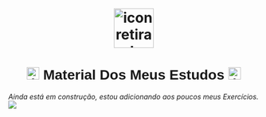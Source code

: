 <h1 align="center">
        <img width="80px" src="https://www.flaticon.com/svg/static/icons/svg/747/747086.svg" alt="icon retirado do site flaticon, e criador por @Prosymbols">
    </h1>
    <h1 style="font-family: 'Lucida Sans', 'Lucida Sans Regular', 'Lucida Grande', 'Lucida Sans Unicode', Geneva, Verdana, sans-serif;" align="center">
        <img width="25px" src="https://www.flaticon.com/svg/static/icons/svg/746/746964.svg" alt="icon retirado do site flaticon, e criador por @Prosymbols">
        Material Dos Meus Estudos
        <img width="25px" src="https://www.flaticon.com/svg/static/icons/svg/746/746964.svg" alt="icon retirado do site flaticon, e criador por @Prosymbols">
    </h1>
    
*Ainda está em construção, estou adicionando aos poucos meus Exercícios.*
![](https://github.com/NiziulLuizin/Material_de_Estudo/blob/main/IgnorePlease/Programmer%20Code%20GIF.gif?raw=true) 
